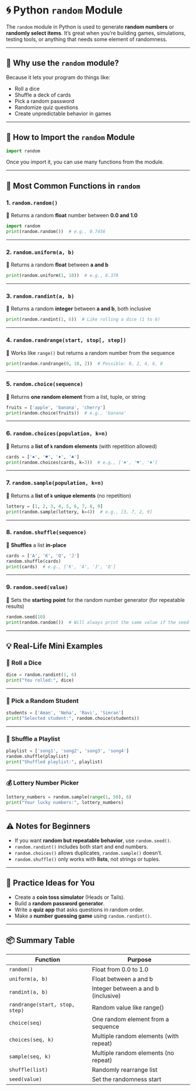 # 🌀 Python `random` Module

The `random` module in Python is used to generate **random numbers** or **randomly select items**. It’s great when you’re building games, simulations, testing tools, or anything that needs some element of randomness.

---

## 🧠 Why use the `random` module?

Because it lets your program do things like:

* Roll a dice
* Shuffle a deck of cards
* Pick a random password
* Randomize quiz questions
* Create unpredictable behavior in games

---

## 🧾 How to Import the `random` Module

```python
import random
```

Once you import it, you can use many functions from the module.

---

## 🧮 Most Common Functions in `random`

### 1. `random.random()`

🔹 Returns a random **float** number between **0.0 and 1.0**

```python
import random
print(random.random())  # e.g., 0.7456
```

---

### 2. `random.uniform(a, b)`

🔹 Returns a random **float** between **a and b**

```python
print(random.uniform(1, 10))  # e.g., 6.378
```

---

### 3. `random.randint(a, b)`

🔹 Returns a random **integer** between **a and b**, both inclusive

```python
print(random.randint(1, 6))  # Like rolling a dice (1 to 6)
```

---

### 4. `random.randrange(start, stop[, step])`

🔹 Works like `range()` but returns a random number from the sequence

```python
print(random.randrange(0, 10, 2))  # Possible: 0, 2, 4, 6, 8
```

---

### 5. `random.choice(sequence)`

🔹 Returns **one random element** from a list, tuple, or string

```python
fruits = ['apple', 'banana', 'cherry']
print(random.choice(fruits))  # e.g., 'banana'
```

---

### 6. `random.choices(population, k=n)`

🔹 Returns a **list of `k` random elements** (with repetition allowed)

```python
cards = ['♠️', '♥️', '♦️', '♣️']
print(random.choices(cards, k=3))  # e.g., ['♣️', '♥️', '♣️']
```

---

### 7. `random.sample(population, k=n)`

🔹 Returns a **list of `k` unique elements** (no repetition)

```python
lottery = [1, 2, 3, 4, 5, 6, 7, 8, 9]
print(random.sample(lottery, k=4))  # e.g., [3, 7, 2, 9]
```

---

### 8. `random.shuffle(sequence)`

🔹 **Shuffles** a list **in-place**

```python
cards = ['A', 'K', 'Q', 'J']
random.shuffle(cards)
print(cards)  # e.g., ['K', 'A', 'J', 'Q']
```

---

### 9. `random.seed(value)`

🔹 Sets the **starting point** for the random number generator (for repeatable results)

```python
random.seed(10)
print(random.random())  # Will always print the same value if the seed is same
```

---

## 💡 Real-Life Mini Examples

### 🎲 Roll a Dice

```python
dice = random.randint(1, 6)
print("You rolled:", dice)
```

---

### 🎯 Pick a Random Student

```python
students = ['Aman', 'Neha', 'Ravi', 'Simran']
print("Selected student:", random.choice(students))
```

---

### 🔀 Shuffle a Playlist

```python
playlist = ['song1', 'song2', 'song3', 'song4']
random.shuffle(playlist)
print("Shuffled playlist:", playlist)
```

---

### 💰 Lottery Number Picker

```python
lottery_numbers = random.sample(range(1, 50), 6)
print("Your lucky numbers:", lottery_numbers)
```

---

## ⚠️ Notes for Beginners

* If you want **random but repeatable behavior**, use `random.seed()`.
* `random.randint()` includes both start and end numbers.
* `random.choices()` allows duplicates, `random.sample()` doesn’t.
* `random.shuffle()` only works with **lists**, not strings or tuples.

---

## 🧪 Practice Ideas for You

* Create a **coin toss simulator** (Heads or Tails).
* Build a **random password generator**.
* Write a **quiz app** that asks questions in random order.
* Make a **number guessing game** using `random.randint()`.

---

## 📦 Summary Table

| Function                       | Purpose                                |
| ------------------------------ | -------------------------------------- |
| `random()`                     | Float from 0.0 to 1.0                  |
| `uniform(a, b)`                | Float between a and b                  |
| `randint(a, b)`                | Integer between a and b (inclusive)    |
| `randrange(start, stop, step)` | Random value like range()              |
| `choice(seq)`                  | One random element from a sequence     |
| `choices(seq, k)`              | Multiple random elements (with repeat) |
| `sample(seq, k)`               | Multiple random elements (no repeat)   |
| `shuffle(list)`                | Randomly rearrange list                |
| `seed(value)`                  | Set the randomness start               |